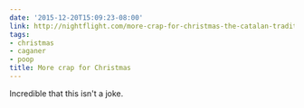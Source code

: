 ```yaml
---
date: '2015-12-20T15:09:23-08:00'
link: http://nightflight.com/more-crap-for-christmas-the-catalan-tradition-of-the-crapping-caganer-in-the-santa-hat/
tags:
- christmas
- caganer
- poop
title: More crap for Christmas
---
```


Incredible that this isn't a joke.
